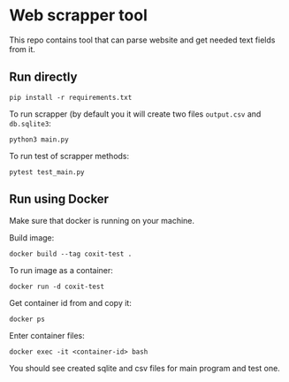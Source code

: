 # Web scrapper tool

This repo contains tool that can parse website and get needed text fields from it.

## Run directly

```shell
pip install -r requirements.txt
```
To run scrapper (by default you it will create two files `output.csv` and `db.sqlite3`:
```shell
python3 main.py
```
To run test of scrapper methods:
```shell
pytest test_main.py
```
## Run using Docker

Make sure that docker is running on your machine.

Build image:
```shell
docker build --tag coxit-test .
```

To run image as a container:
```shell
docker run -d coxit-test
```

Get container id from and copy it:
```shell
docker ps
```

Enter container files:
```shell
docker exec -it <container-id> bash
```

You should see created sqlite and csv files for main program and test one. 






